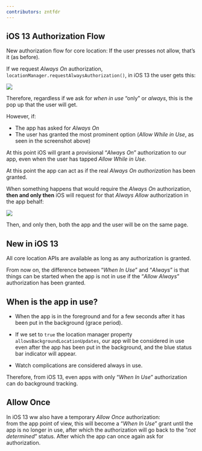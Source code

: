 ```yaml
---
contributors: zntfdr
---
```


## iOS 13 Authorization Flow

New authorization flow for core location:
If the user presses not allow, that’s it (as before).

If we request _Always On_ authorization, `locationManager.requestAlwaysAuthorization()`, in iOS 13 the user gets this:

![][allowOnceImage]

Therefore, regardless if we ask for _when in use_ “only” or _always_, this is the pop up that the user will get.

However, if: 

- The app has asked for _Always On_
- The user has granted the most prominent option (_Allow While in Use_, as seen in the screenshot above)

At this point iOS will grant a provisional “_Always On_” authorization to our app, even when the user has tapped _Allow While in Use_.

At this point the app can act as if the real _Always On authorization_ has been granted.

When something happens that would require the _Always On_ authorization, **then and only then** iOS will request for that _Always Allow_ authorization in the app behalf:

![][alwaysAllowImage]

Then, and only then, both the app and the user will be on the same page.

## New in iOS 13

All core location APIs are available as long as any authorization is granted. 

From now on, the difference between “_When In Use_” and “_Always_” is that things can be started when the app is not in use if the “_Allow Always_” authorization has been granted.

## When is the app in use?

- When the app is in the foreground and for a few seconds after it has been put in the background (grace period).

- If we set to `true` the location manager property `allowsBackgroundLocationUpdates`, our app will be considered in use even after the app has been put in the background, and the blue status bar indicator will appear. 

- Watch complications are considered always in use.

Therefore, from iOS 13, even apps with only “_When In Use_” authorization can do background tracking.

## Allow Once

In iOS 13 ww also have a temporary _Allow Once_ authorization:  
from the app point of view, this will become a “_When In Use_” grant until the app is no longer in use, after which the authorization will go back to the “_not determined_” status. After which the app can once again ask for authorization.

[allowOnceImage]: ../../../images/notes/wwdc19/705/allowOnce.png
[alwaysAllowImage]: ../../../images/notes/wwdc19/705/alwaysAllow.png